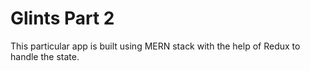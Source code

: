 # Glints Part 2 

This particular app is built using MERN stack with the help of Redux to handle the state.